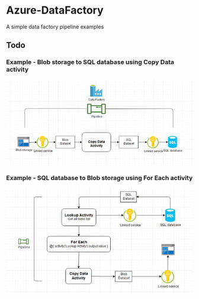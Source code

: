 # Azure-DataFactory
A simple data factory pipeline examples

## Todo

### Example - Blob storage to SQL database using Copy Data activity

<img src="copydata.jpg" />

### Example - SQL database to Blob storage using For Each activity

<img src="foreach.jpg" />

